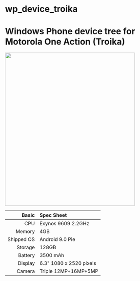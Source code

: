 # wp_device_troika
Windows Phone device tree for Motorola One Action (Troika)
=============

<img src="https://http2.mlstatic.com/D_NQ_NP_941078-MLA32326431602_092019-O.jpg" width="425" height="500" />

Basic   | Spec Sheet
-------:|:-------------------------
CPU     | Exynos 9609 2.2GHz
Memory  | 4GB
Shipped OS | Android 9.0 Pie
Storage | 128GB
Battery | 3500 mAh
Display | 6.3" 1080 x 2520 pixels
Camera  | Triple 12MP+16MP+5MP
